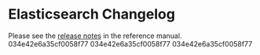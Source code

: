 # Elasticsearch Changelog

Please see the [release notes](https://www.elastic.co/guide/en/elasticsearch/reference/current/es-release-notes.html) in the reference manual.
034e42e6a35cf0058f77
034e42e6a35cf0058f77
034e42e6a35cf0058f77
